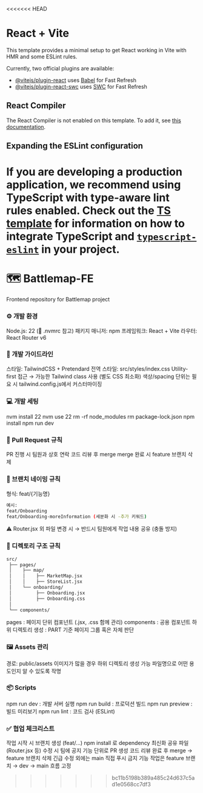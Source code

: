 <<<<<<< HEAD
# React + Vite

This template provides a minimal setup to get React working in Vite with HMR and some ESLint rules.

Currently, two official plugins are available:

- [@vitejs/plugin-react](https://github.com/vitejs/vite-plugin-react/blob/main/packages/plugin-react) uses [Babel](https://babeljs.io/) for Fast Refresh
- [@vitejs/plugin-react-swc](https://github.com/vitejs/vite-plugin-react/blob/main/packages/plugin-react-swc) uses [SWC](https://swc.rs/) for Fast Refresh

## React Compiler

The React Compiler is not enabled on this template. To add it, see [this documentation](https://react.dev/learn/react-compiler/installation).

## Expanding the ESLint configuration

If you are developing a production application, we recommend using TypeScript with type-aware lint rules enabled. Check out the [TS template](https://github.com/vitejs/vite/tree/main/packages/create-vite/template-react-ts) for information on how to integrate TypeScript and [`typescript-eslint`](https://typescript-eslint.io) in your project.
=======
# 🗺️ Battlemap-FE

Frontend repository for Battlemap project

### ⚙️ 개발 환경
Node.js: 22 (📌 .nvmrc 참고)
패키지 매니저: npm
프레임워크: React + Vite
라우터: React Router v6

### 🎨 개발 가이드라인
스타일: TailwindCSS + Pretendard
전역 스타일: src/styles/index.css
Utility-first 접근 → 가능한 Tailwind class 사용 (별도 CSS 최소화)
색상/spacing 단위는 필요 시 tailwind.config.js에서 커스터마이징

### 💻 개발 세팅
nvm install 22
nvm use 22 
rm -rf node_modules
rm package-lock.json
npm install
npm run dev


### 🔹 Pull Request 규칙
PR 진행 시 팀원과 상호 연락
코드 리뷰 후 merge
merge 완료 시 feature 브랜치 삭제

### 🔹 브랜치 네이밍 규칙
형식: feat/{기능명}

```bash
예시:
feat/Onboarding
feat/Onboarding-moreInformation (세분화 시 -추가 키워드)
```

⚠️ Router.jsx 외 파일 변경 시 → 반드시 팀원에게 작업 내용 공유 (충돌 방지)

### 📂 디렉토리 구조 규칙
```bash
src/
 ├── pages/
 │    ├── map/
 │    │    ├── MarketMap.jsx
 │    │    ├── StoreList.jsx
 │    └── onboarding/
 │         ├── Onboarding.jsx
 │         ├── Onboarding.css
 │
 └── components/
```

pages : 페이지 단위 컴포넌트 (.jsx, .css 함께 관리)
components : 공용 컴포넌트
하위 디렉토리 생성 : PART 기준 페이지 그룹 혹은 자체 판단

### 🖼️ Assets 관리
경로: public/assets
이미지가 많을 경우 하위 디렉토리 생성 가능
파일명으로 어떤 용도인지 알 수 있도록 작명

### 📦 Scripts
npm run dev : 개발 서버 실행
npm run build : 프로덕션 빌드
npm run preview : 빌드 미리보기
npm run lint : 코드 검사 (ESLint)

### ✅ 협업 체크리스트
 작업 시작 시 브랜치 생성 (feat/...)
 npm install 로 dependency 최신화
 공유 파일(Router.jsx 등) 수정 시 팀에 공지
 기능 단위로 PR 생성
 코드 리뷰 완료 후 merge → feature 브랜치 삭제
 긴급 수정 외에는 main 직접 푸시 금지
 기능 작업은 feature 브랜치 → dev → main 흐름 고정
>>>>>>> bc11b5198b389a485c24d637c5ad1e0568cc7df3
